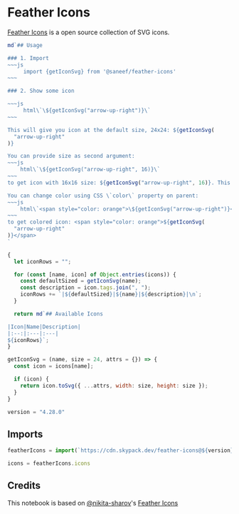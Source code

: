 # Feather Icons

[Feather Icons](https://feathericons.com/) is a open source collection of SVG icons.

```js
md`## Usage

### 1. Import
~~~js
     import {getIconSvg} from '@saneef/feather-icons'
~~~

### 2. Show some icon

~~~js
     html\`\${getIconSvg("arrow-up-right")}\`
~~~

This will give you icon at the default size, 24x24: ${getIconSvg(
  "arrow-up-right"
)}

You can provide size as second argument:
~~~js
    html\`\${getIconSvg("arrow-up-right", 16)}\`
~~~
to get icon with 16x16 size: ${getIconSvg("arrow-up-right", 16)}. This will set the \`width\` and \`size\` attributes on the \`<svg>\` tag. You  'll still be able to override using CSS.

You can change color using CSS \`color\` property on parent:
~~~js
    html\`<span style="color: orange">\${getIconSvg("arrow-up-right")}</span>\`
~~~
to get colored icon: <span style="color: orange">${getIconSvg(
  "arrow-up-right"
)}</span>
`
```

```js echo
{
  let iconRows = "";

  for (const [name, icon] of Object.entries(icons)) {
    const defaultSized = getIconSvg(name);
    const description = icon.tags.join(", ");
    iconRows += `|${defaultSized}|${name}|${description}|\n`;
  }

  return md`## Available Icons

|Icon|Name|Description|
|:--:|:---|:---|
${iconRows}`;
}
```

```js echo
getIconSvg = (name, size = 24, attrs = {}) => {
  const icon = icons[name];

  if (icon) {
    return icon.toSvg({ ...attrs, width: size, height: size });
  }
}
```

```js echo
version = "4.28.0"
```

## Imports

```js
featherIcons = import(`https://cdn.skypack.dev/feather-icons@${version}?min`)
```

```js
icons = featherIcons.icons
```

## Credits

This notebook is based on [@nikita-sharov](https://observablehq.com/@nikita-sharov)'s [Feather Icons](https://observablehq.com/@nikita-sharov/feather-icons)
